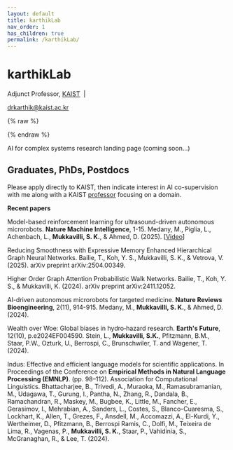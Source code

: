 ```yaml
---
layout: default
title: karthikLab
nav_order: 1
has_children: true
permalink: /karthikLab/
---
```


# karthikLab

Adjunct Professor, [KAIST](https://gggs.kaist.ac.kr) &nbsp;|&nbsp;<span id="k-email"></span>

<noscript>
  <!-- Fallback if JS is disabled or GitHub preview strips <script> -->
  <a href="&#109;&#97;&#105;&#108;&#116;&#111;&#58;&#100;&#114;&#107;&#97;&#114;&#116;&#104;&#105;&#107;&#64;&#107;&#97;&#105;&#115;&#116;&#46;&#97;&#99;&#46;&#107;&#114;">
    &#100;&#114;&#107;&#97;&#114;&#116;&#104;&#105;&#107;&#64;&#107;&#97;&#105;&#115;&#116;&#46;&#97;&#99;&#46;&#107;&#114;
  </a>
</noscript>

{% raw %}
<script type="text/javascript">
(function () {
  /* 1 – address parts (Unicode‑escaped) */
  var u = "\u0064\u0072\u006B\u0061\u0072\u0074\u0068\u0069\u006B";            /* drkarthik */
  var d = "\u006B\u0061\u0069\u0073\u0074\u002E\u0061\u0063\u002E\u006B\u0072";/* kaist.ac.kr */

  /* 2 – build the mailto: link */
  var a = document.createElement("a");
  a.href  = "mailto:" + u + "@" + d;
  a.title = u + "@" + d;

  /* 3 – mail icon (swap `src` if you prefer another icon) */
  var img = document.createElement("img");
  img.src    = "https://cdn.jsdelivr.net/gh/simple-icons/simple-icons/icons/gmail.svg";
  img.alt    = "Email";
  img.width  = 24;
  img.height = 24;
  img.style.verticalAlign = "middle";

  /* 4 – inject into the page */
  a.appendChild(img);
  document.getElementById("k-email").appendChild(a);
})();
</script>
{% endraw %}

AI for complex systems research landing page (coming soon...)

## Graduates, PhDs, Postdocs

Please apply directly to KAIST, then indicate interest in AI co-supervision with me along with a KAIST [professor](https://gggs.kaist.ac.kr/english/all-professor/index) focusing on a domain.

**Recent papers**

Model-based reinforcement learning for ultrasound-driven autonomous microrobots. **Nature Machine Intelligence**, 1-15. Medany, M., Piglia, L., Achenbach, L., **Mukkavilli, S. K.**, & Ahmed, D. (2025). [[Video](https://www.youtube.com/watch?v=hVw_0abqCKc)]

Reducing Smoothness with Expressive Memory Enhanced Hierarchical Graph Neural Networks. Bailie, T., Koh, Y. S., Mukkavilli, S. K., & Vetrova, V. (2025). arXiv preprint arXiv:2504.00349.

Higher Order Graph Attention Probabilistic Walk Networks. Bailie, T., Koh, Y. S., & Mukkavilli, K. (2024). arXiv preprint arXiv:2411.12052. 

AI-driven autonomous microrobots for targeted medicine. **Nature Reviews Bioengineering**, 2(11), 914-915. Medany, M., **Mukkavilli, S. K.**, & Ahmed, D. (2024). 

Wealth over Woe: Global biases in hydro‐hazard research. **Earth's Future**, 12(10), p.e2024EF004590. Stein, L., **Mukkavilli, S.K.**, Pfitzmann, B.M., Staar, P.W., Ozturk, U., Berrospi, C., Brunschwiler, T. and Wagener, T. (2024). 

Indus: Effective and efficient language models for scientific applications. In Proceedings of the Conference on **Empirical Methods in Natural Language Processing (EMNLP)**. (pp. 98–112). Association for Computational Linguistics. Bhattacharjee, B., Trivedi, A., Muraoka, M., Ramasubramanian, M., Udagawa, T., Gurung, I., Pantha, N., Zhang, R., Dandala, B., Ramachandran, R., Maskey, M., Bugbee, K., Little, M., Fancher, E., Gerasimov, I., Mehrabian, A., Sanders, L., Costes, S., Blanco-Cuaresma, S., Lockhart, K., Allen, T., Grezes, F., Ansdell, M., Accomazzi, A., El-Kurdi, Y., Wertheimer, D., Pfitzmann, B., Berrospi Ramis, C., Dolfi, M., Teixeira de Lima, R., Vagenas, P., **Mukkavilli, S. K.**, Staar, P., Vahidinia, S., McGranaghan, R., & Lee, T. (2024).




